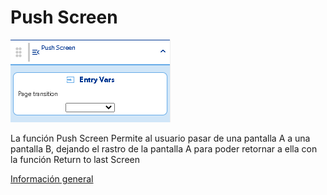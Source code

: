 # Push Screen

![](../../../../.gitbook/assets/image%20%28550%29.png)

La función Push Screen Permite al usuario pasar de una pantalla A a una pantalla B, dejando el rastro de la pantalla A para poder retornar a ella con la función Return to last Screen

[Información general](https://docs.apphive.io/reference/funciones/informacion-general-de-las-funciones) 




